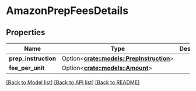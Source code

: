 # AmazonPrepFeesDetails

## Properties

Name | Type | Description | Notes
------------ | ------------- | ------------- | -------------
**prep_instruction** | Option<[**crate::models::PrepInstruction**](PrepInstruction.md)> |  | [optional]
**fee_per_unit** | Option<[**crate::models::Amount**](Amount.md)> |  | [optional]

[[Back to Model list]](../README.md#documentation-for-models) [[Back to API list]](../README.md#documentation-for-api-endpoints) [[Back to README]](../README.md)


